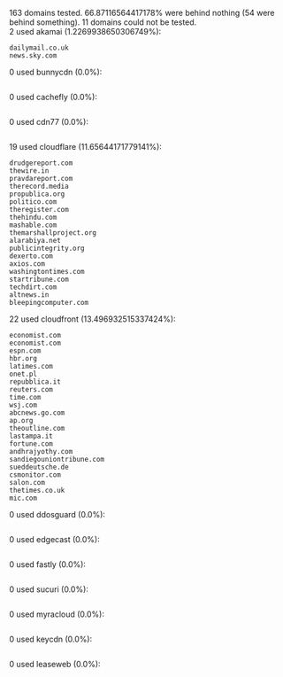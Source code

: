 163 domains tested. 66.87116564417178% were behind nothing (54 were behind something). 11 domains could not be tested.<br>
2 used akamai (1.2269938650306749%):
```
dailymail.co.uk
news.sky.com
```

0 used bunnycdn (0.0%):
```

```

0 used cachefly (0.0%):
```

```

0 used cdn77 (0.0%):
```

```

19 used cloudflare (11.65644171779141%):
```
drudgereport.com
thewire.in
pravdareport.com
therecord.media
propublica.org
politico.com
theregister.com
thehindu.com
mashable.com
themarshallproject.org
alarabiya.net
publicintegrity.org
dexerto.com
axios.com
washingtontimes.com
startribune.com
techdirt.com
altnews.in
bleepingcomputer.com
```

22 used cloudfront (13.496932515337424%):
```
economist.com
economist.com
espn.com
hbr.org
latimes.com
onet.pl
repubblica.it
reuters.com
time.com
wsj.com
abcnews.go.com
ap.org
theoutline.com
lastampa.it
fortune.com
andhrajyothy.com
sandiegouniontribune.com
sueddeutsche.de
csmonitor.com
salon.com
thetimes.co.uk
mic.com
```

0 used ddosguard (0.0%):
```

```

0 used edgecast (0.0%):
```

```

0 used fastly (0.0%):
```

```

0 used sucuri (0.0%):
```

```

0 used myracloud (0.0%):
```

```

0 used keycdn (0.0%):
```

```

0 used leaseweb (0.0%):
```

```
